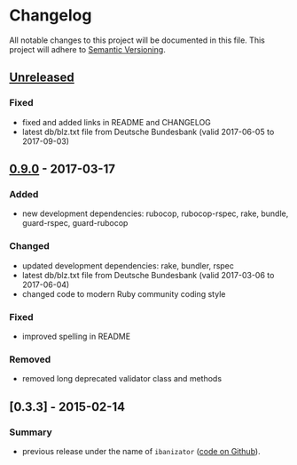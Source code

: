 # Changelog

All notable changes to this project will be documented in this file.
This project will adhere to [Semantic Versioning](http://semver.org/).

## [Unreleased]
### Fixed
- fixed and added links in README and CHANGELOG
- latest db/blz.txt file from Deutsche Bundesbank (valid 2017-06-05 to 2017-09-03)

## [0.9.0] - 2017-03-17
### Added
- new development dependencies: rubocop, rubocop-rspec, rake, bundle, guard-rspec, guard-rubocop

### Changed
- updated development dependencies: rake, bundler, rspec
- latest db/blz.txt file from Deutsche Bundesbank (valid 2017-03-06 to 2017-06-04)
- changed code to modern Ruby community coding style

### Fixed
- improved spelling in README

### Removed
- removed long deprecated validator class and methods

## [0.3.3] - 2015-02-14
### Summary

- previous release under the name of `ibanizator` ([code on Github](softwareinmotion/ibanizator)).  

[Unreleased]: https://github.com/dkd/dkd-ibanizator/compare/master...develop
[0.9.0]: https://github.com/dkd/dkd-ibanizator/releases/tag/v0.9.0
